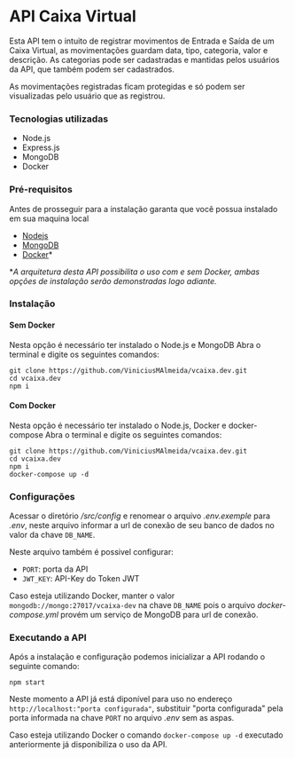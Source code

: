 # API Caixa Virtual
Esta API tem o intuito de registrar movimentos de Entrada e Saída de um Caixa Virtual, as movimentações guardam data, tipo, categoria, valor e descrição. As categorias pode ser cadastradas e mantidas pelos usuários da API, que também podem ser cadastrados.

As movimentações registradas ficam protegidas e só podem ser visualizadas pelo usuário que as registrou.

### Tecnologias utilizadas
* Node.js
* Express.js
* MongoDB
* Docker

### Pré-requisitos
Antes de prosseguir para a instalação garanta que você possua instalado em sua maquina local
* [Nodejs](https://nodejs.org/en/download/)
* [MongoDB](https://www.mongodb.com/download-center/community)
* [Docker](https://www.docker.com/get-started)*

*_A arquitetura desta API possibilita o uso com e sem Docker, ambas opções de instalação serão demonstradas logo adiante._

### Instalação

#### Sem Docker
Nesta opção é necessário ter instalado o Node.js e MongoDB
Abra o terminal e digite os seguintes comandos:
```
git clone https://github.com/ViniciusMAlmeida/vcaixa.dev.git
cd vcaixa.dev
npm i
```

#### Com Docker
Nesta opção é necessário ter instalado o Node.js, Docker e docker-compose
Abra o terminal e digite os seguintes comandos:
```
git clone https://github.com/ViniciusMAlmeida/vcaixa.dev.git
cd vcaixa.dev
npm i
docker-compose up -d
```

### Configurações
Acessar o diretório _/src/config_ e renomear o arquivo _.env.exemple_ para _.env_, neste arquivo informar a url de conexão de seu banco de dados no valor da chave `DB_NAME`.

Neste arquivo também é possivel configurar:
* `PORT`: porta da API
* `JWT_KEY`: API-Key do Token JWT

Caso esteja utilizando Docker, manter o valor `mongodb://mongo:27017/vcaixa-dev` na chave `DB_NAME` pois o arquivo _docker-compose.yml_ provém um serviço de MongoDB para url de conexão.

### Executando a API
Após a instalação e configuração podemos inicializar a API rodando o seguinte comando:

`npm start`

Neste momento a API já está diponível para uso no endereço `http://localhost:"porta configurada"`, substituir "porta configurada" pela porta informada na chave `PORT` no arquivo _.env_ sem as aspas.

Caso esteja utilizando Docker o comando `docker-compose up -d` executado anteriormente já disponibiliza o uso da API.
